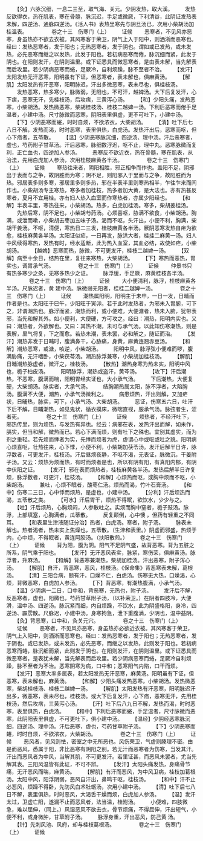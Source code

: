 <!-- { "loadSidebar": true } -->
　　【灸】六脉沉细，一息二三至，取气海、关元。少阴发热，取大溪。
　　发热反欲得衣，热在肌表，寒在骨髓，脉沉迟，手足或微厥，下利清谷，此阴证发热表未解，四逆汤、通脉四逆汤。《活人书》表热里寒先与阴旦汤已，次用小柴胡汤加桂温表。
　　
　　卷之十三　伤寒门（上）
　　证候
　　恶寒者，不见风亦恶寒，身虽热亦不欲去衣被。其风寒客于荣卫，阴气上入于阳中，则洒淅而恶寒也。经曰：发热恶寒者，发于阳也；无热恶寒者，发于阴也。谓如或已发热，或未发热，必先恶寒而继之以发热，此发于阳也。若初病恶寒而倦，脉沉细而紧，此发于阴也。在阳则发汗，在阴则温里。或下证悉具而微恶寒者，是由表未解，当先解表而后攻里。若少阴病恶寒而蜷，足厥冷，自利烦躁，脉不至者不治。
　　【发汗】太阳发热无汗恶寒，阳明虽有下证，但恶寒者，表未解也，俱麻黄汤。
　　【解肌】太阳发热有汗恶寒，阳明脉迟，汗出多微恶寒，表未尽也，俱桂枝汤。
　　发热恶寒，热多寒少，脉微弱，无阳也，不可汗，越婢汤。大下后复发汗，心下痞，恶寒无汗，先桂枝汤，后攻痞，三黄泻心汤。
　　【和】少阳头痛，发热恶寒，小柴胡汤。发热微恶寒，柴胡桂枝汤、桂枝二越婢一汤。下利后恶寒而倦手足温者，小建中汤。尺寸脉微而恶寒，阴阳表里俱虚，更不可吐下，小建中汤。
　　【下】少阴恶寒而蜷，时时自烦，不欲浓衣，大柴胡汤。
　　【清】吐下后七八日不解，发热而渴，时时恶寒，表里俱热，白虎汤。发热汗出后，恶寒而呕，但心下痞者，五苓散。
　　【温】少阴恶寒脉沉细，四逆汤、理中汤。汗后恶寒者，虚也，芍药附子甘草汤。汗后恶寒，脉细数浮迟，呕不止，理中丸。恶寒脉微而复利，正亡血也，四逆加人参汤。
　　恶寒反不欲近衣，热在骨髓，寒在肌表，从治法，先用白虎加人参汤，次用桂枝麻黄各半汤。
　　
　　卷之十三　伤寒门（上）
　　证候
　　寒热往来者，阴阳相胜，邪正相争而作也。盖阳不足，阴邪出于表而与之争，故阴胜而为寒；阴不足，则阳邪入于里而与之争，故阳胜而为热。邪居表多则多寒，邪居里多则多热，邪在半表半里则寒热相半，乍往乍来而间作也。小柴胡汤专主寒热，寒多者加桂枝，热多者加大黄，是大法也。亦有热甚反寒者，夏月不宜用桂。亦有妇人热入血室而作寒热者，亦属少阳经也。
　　【和解】半表丰里，寒热往来，小柴胡汤。热多，白虎加桂汤。寒多，柴胡姜桂汤。
　　先热后寒，阴不足也，小柴胡芍药汤。心烦喜呕，胁满不欲食，小柴胡汤。胸满，或泄而嗽，小柴胡去枣加五味子汤。渴而不呕，头汗出，小便不利，胸满，柴胡干姜汤。不呕，清便，寒热日二三发，桂枝麻黄各半汤。厥阴恶寒发热自疟为欲愈，桂枝麻黄各半汤。太阳证似疟，一日再发，脉洪大者，桂挂二麻黄一汤。妇人中风续得寒热，发热有时，经水适断，此为热入血室，其血必结，故使如疟，小柴胡汤。
　　【越婢】恶寒而热，脉微，不可更发汗，桂枝二越婢一汤。
　　【双解】病至十余日，结热在里，复往来寒热，大柴胡汤。
　　【下】寒热而恶热，胃实也，调胃承气汤。
　　
　　卷之十三　伤寒门（上）
　　证候
　　仲景书只有热多寒少之条，无寒多热少之证。
　　脉浮缓，手足厥，麻黄桂枝各半汤。
　　
　　卷之十三　伤寒门（上）
　　证候
　　大小便清利，脉浮，桂枝麻黄各半汤。尺脉迟者，黄 建中汤。脉微弱无阳者，桂桂二越婢一汤。
　　
　　卷之十三　伤寒门（上）
　　证候
　　潮热属阳明，阳明主于未申，一日一发，日晡而作者是也。太阳旺于巳午，少阳旺于寅卯。若于此时发热者，为邪未入胃腑，可下之，非谓潮热也。脉浮而紧，潮热而利，或小便难，大便溏者，热未入腑，犹带表邪，当先和解其外。如小便利，大便硬，方可攻之。经曰：潮热，阳明内实也。又曰：潮热者，外欲解也。又曰：其热不潮，未可与承气汤。以此知伤寒潮热，则是表解，里气将复，下之而愈。若热未潮，表未罢，必和解之，随证而治。
　　【发汗】潮热非发于日晡时，腹满鼻干，心胁痛，身黄，麻黄连翘赤豆汤。
　　【和解】潮热恶寒，或溏，咳逆，小柴胡汤。
　　阳明中风，脉浮弦小便难而哕，腹满胁痛，无汗嗜卧，小柴茯苓汤。潮热脉浮兼寒，小柴胡加桂枝汤。
　　【解肌】日晡潮热脉虚者，微汗之，桂枝汤。
　　【散热】潮热身寒为热未实，阳明中风也，栀子柏皮汤。
　　阳明脉浮，潮热或盗汗，黄芩汤。
　　【攻下】汗后潮热，不恶寒，腹满而喘，阳明胃经实证也，大小承气汤。
　　下后潮热，大便复硬，大柴胡汤。脉实者，大承气汤。
　　结胸潮热属太阳，脉不浮者，大陷胸汤。腹满不大便，潮热，小承气汤微利之。
　　病患烦热，汗出则解，又加疟状，日晡热，脉实，可下，小承气汤、大柴胡汤。
　　恶证，伤寒五六日，吐汗下后不解，日晡潮热，如见鬼状，循衣摸床，微喘直视，服承气汤。脉弦者生，涩者死。
　　
　　卷之十三　伤寒门（上）
　　证候
　　烦热者，不经汗吐下，邪热传里，则为烦热，与发热有异也。经云：病邪在表，发热汗出而解，如未作，膈实，但当和解，微热而已。若心下满而烦，则有吐下之殊也。宜别其虚实，而为剂之重轻。若先烦而悸者为实，先悸而烦者为虎，虚谓心中或呕或吐之貌。阳明病心烦喜呕，壮热往来，心下悸，小便不利，小柴胡加茯苓汤。发汗后解半日许，脉浮数者，可更发汗，桂枝汤。汗后昼烦夜静，不呕不渴，无表证，脉微沉，干姜附子汤。又云：烦热为烦而热，有时而烦者是也，所以有阴有阳，有真阳内郁，有阴中伏阳之证。
　　【发汗】邪在表而烦热者，桂枝麻黄各半汤。发热后解半日许复烦，脉浮数者，可更汗，桂枝汤。
　　【和解】心烦热而呕，或胸中烦而不呕，小柴胡汤。
　　兼吐，心烦不眠者，酸枣仁汤。烦热而渴，竹叶石膏汤。
　　【和中】伤寒二三日，心中悸而烦热，是虚也，小建中汤。
　　【分利】汗后烦热而渴，五苓散之类。
　　【可水】汗后胃干，烦热不得眠，欲饮水，少少与之。
　　【吐】汗后烦热，心胸烦闷，人参散吐之。实烦而胸中窒者，栀子豉汤。脉浮，上部填塞，心胸满者，瓜蒂散。
　　反复颠倒，心中懊 ，但药有轻重之不同耳。
　　【和表里生津液随证分治】热者，白虎汤。寒者，附子汤。
　　脉表未解也。热者渴者，热未实上焦燥也，五苓散。（生津和表里。）阴虚而邪盛，热烦于内，心中烦，不得眠者，黄连阿胶汤。（扶阳散煎。）
　　卷之十三　伤寒门（上）
　　证候
　　背为阳，腹为阴。阳气不足阴气盛，故背恶寒。背为五脏之所系，阴气乘于阳也。
　　【发汗】无汗恶风表实，脉紧，寒伤荣，俱麻黄汤。脉浮者，升麻汤。
　　【和解】背恶寒兼潮热，柴胡加桂汤。汗出恶寒，附子泻心汤。
　　【解肌】自汗，背恶寒，恶风，桂枝汤。《保命集》背恶寒表未解，葛根汤。
　　【清】三阳合病，额有汗，口燥不仁，白虎汤。伤寒无大热，口燥渴，心烦，背微恶寒，白虎加人参汤。
　　【下】背恶寒，有潮热腹满，小承气汤。
　　【温】少阴病一二日，口中和，背恶寒，无热也，附子汤。
　　发汗后不解，反恶寒者，虚也，阳微也，芍药甘草附子汤，（以补荣卫。）在阴者四肢冷，大便滑，温中汤、四逆汤。脉沉紧而细，内自烦躁，不饮水，此为阴盛格阳，身冷，四逆汤、霹雳散。尺脉迟，小建中汤。身寒拘急，泄下重腹满，少阴也，温中益阴。
　　【灸】背恶寒，口中和，灸关元穴。
　　
　　卷之十三　伤寒门（上）
　　证候
　　恶寒者，不见风亦恶寒，身虽热亦必欲近衣被。其风寒客于荣卫，阴气上入阳中，则洒淅而恶寒也。经曰：发热恶寒者，发于阳也；无热恶寒者，发于阴也。或已发热，或未发热，必先恶寒，而继之以发热，此则发于阳也。若初病恶寒而蜷，脉沉细而紧，此则发于阴也。在阳则发汗，在阴则温里。或下证悉具而微恶寒者，是表犹未解，当先解表而后攻里。若少阴病恶寒而蜷，足厥冷自利烦躁，脉不至者为不治。恶寒阴寒为病，口中和；恶寒阳气内陷，口干而烦。
　　【发汗】恶寒大率多属表，若太阳发热无汗恶寒，麻黄汤。阳明虽有下证，但恶寒，表未解也，麻黄汤。
　　【和解】少阳头痛发热恶寒，小柴胡汤。发热微恶寒，柴胡桂枝汤、桂枝二越婢一汤。
　　【解肌】太阳发热有汗恶寒，阳明脉迟汗出多，微恶寒，表未尽也，桂枝汤。或大下后复发汗，心下痞，恶寒无汗，先用桂枝汤，然后攻痞，三黄泻心汤。
　　【汗】吐下后八九日不解，发热而渴，时时恶寒，表里俱热，白虎汤。
　　【和中】下利后恶寒而蜷，手足温者，尺寸脉微而恶寒，此阴阳表里俱虚，不可更吐下，俱小建中汤。
　　【温经】少阴经恶寒脉沉细，四逆汤、理中汤。汗后恶寒，虚也，芍药甘草附子汤。
　　【下】少阴恶寒而蜷，时时自烦，不欲浓衣，大柴胡汤。
　　
　　卷之十三　伤寒门（上）
　　证候
　　恶风者，见风则怯，密室之中无所恶也。风伤荣卫，气虚则腠理不密。由是而恶风，悉属于阳，非比恶寒有阴阳之别。若无汁而恶寒者为伤寒，当发其汗。汗出而恶风者为中风，当解其肌，不可更发汗。若里证甚，而恶风未罢者，尤当先解其表。三阳风温皆有此证，不可不辨。
　　【发汗】太阳头痛发热，身痛骨节痛，无汗恶风而喘，麻黄汤。
　　【解肌】有汗而恶风，为中风卫病，桂枝加葛根汤。太阳中风，阳浮阴弱，恶风自汗出，鼻鸣干呕，桂枝汤。
　　【和中】汗不止必恶风，烦躁不得卧，先防风白术牡蛎汤，次用小建中汤。
　　【清】吐下后七八日不解，表里俱热，时时恶风，大渴舌干燥而烦，白虎加人参汤。
　　【温】发汗太过，卫虚亡阳，遂漏不止而恶风者，法当温，桂附汤。
　　小便难，四肢微急，难以屈伸，（同上。）风湿恶风不欲去衣，骨节烦痛，不得屈伸，汗出短气，小便不利，或身微肿，甘草附子汤。
　　脉浮身重，汗出恶风，防己黄 汤。
　　【针】先刺风池、风府，却与桂枝葛根汤。
　　
　　卷之十三　伤寒门（上）
　　证候
